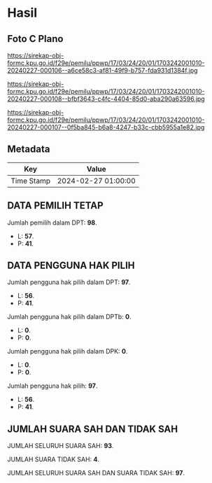 # Hasil

## Foto C Plano

https://sirekap-obj-formc.kpu.go.id/f29e/pemilu/ppwp/17/03/24/20/01/1703242001010-20240227-000106--a6ce58c3-af81-49f9-b757-fda931d1384f.jpg

https://sirekap-obj-formc.kpu.go.id/f29e/pemilu/ppwp/17/03/24/20/01/1703242001010-20240227-000108--bfbf3643-c4fc-4404-85d0-aba290a63596.jpg

https://sirekap-obj-formc.kpu.go.id/f29e/pemilu/ppwp/17/03/24/20/01/1703242001010-20240227-000107--0f5ba845-b6a8-4247-b33c-cbb5955a1e82.jpg


## Metadata

| Key        | Value               |
| ---------- | ------------------- |
| Time Stamp | 2024-02-27 01:00:00 |


## DATA PEMILIH TETAP

Jumlah pemilih dalam DPT: **98**.
 * L: **57**.
 * P: **41**.

## DATA PENGGUNA HAK PILIH

Jumlah pengguna hak pilih dalam DPT: **97**.
 * L: **56**.
 * P: **41**.

Jumlah pengguna hak pilih dalam DPTb: **0**.
 * L: **0**.
 * P: **0**.

Jumlah pengguna hak pilih dalam DPK: **0**.
 * L: **0**.
 * P: **0**.

Jumlah pengguna hak pilih: **97**.
 * L: **56**.
 * P: **41**.

## JUMLAH SUARA SAH DAN TIDAK SAH

JUMLAH SELURUH SUARA SAH: **93**.

JUMLAH SUARA TIDAK SAH: **4**.

JUMLAH SELURUH SUARA SAH DAN SUARA TIDAK SAH: **97**.


